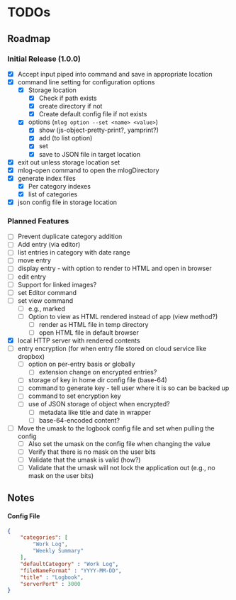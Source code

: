 # TODOs

## Roadmap

### Initial Release (1.0.0)

- [x] Accept input piped into command and save in appropriate location
- [x] command line setting for configuration options
    - [x] Storage location
        - [x] Check if path exists
        - [x] create directory if not
        - [x] Create default config file if not exists
    - [x] options (`mlog option --set <name> <value>`)
        - [x] show (js-object-pretty-print?, yamprint?)
        - [x] add (to list option)
        - [x] set
        - [x] save to JSON file in target location
- [x] exit out unless storage location set
- [x] mlog-open command to open the mlogDirectory
- [x] generate index files
    - [x] Per category indexes
    - [x] list of categories
- [x] json config file in storage location

### Planned Features

- [ ] Prevent duplicate category addition
- [ ] Add entry (via editor)
- [ ] list entries in category with date range
- [ ] move entry
- [ ] display entry - with option to render to HTML and open in browser
- [ ] edit entry
- [ ] Support for linked images?
- [ ] set Editor command
- [ ] set view command
    - [ ] e.g., marked
    - [ ] Option to view as HTML rendered instead of app (view method?)
        - [ ] render as HTML file in temp directory
        - [ ] open HTML file in default browser
- [x] local HTTP server with rendered contents
- [ ] entry encryption (for when entry file stored on cloud service like dropbox)
    - [ ] option on per-entry basis or globally
        - [ ] extension change on encrypted entries?
    - [ ] storage of key in home dir config file (base-64)
    - [ ] command to generate key - tell user where it is so can be backed up
    - [ ] command to set encryption key
    - [ ] use of JSON storage of object when encrypted?
        - [ ] metadata like title and date in wrapper
        - [ ] base-64-encoded content?
- [ ] Move the umask to the logbook config file and set when pulling the config
    - [ ] Also set the umask on the config file when changing the value
    - [ ] Verify that there is no mask on the user bits
    - [ ] Validate that the umask is valid (how?)
    - [ ] Validate that the umask will not lock the application out (e.g., no mask on the user bits)

## Notes

#### Config File

```json
{
    "categories": [
        "Work Log",
        "Weekly Summary"
    ],
    "defaultCategory" : "Work Log",
    "fileNameFormat" : "YYYY-MM-DD",
    "title" : "Logbook",
    "serverPort" : 3000
}
```
